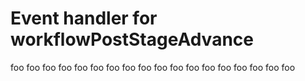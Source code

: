 # Event handler for workflowPostStageAdvance
foo
foo
foo
foo
foo
foo
foo
foo
foo
foo
foo
foo
foo
foo
foo
foo
foo
foo
